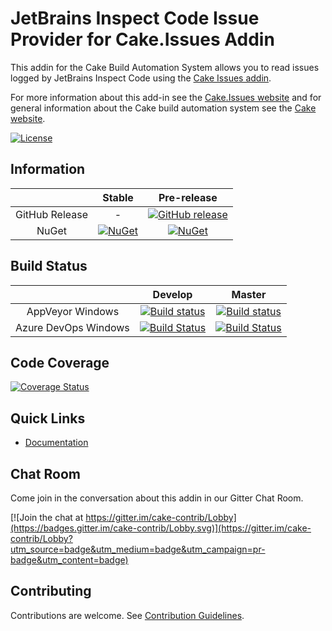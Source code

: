 # JetBrains Inspect Code Issue Provider for Cake.Issues Addin

This addin for the Cake Build Automation System allows you to read issues logged by JetBrains Inspect Code
using the [Cake Issues addin](https://github.com/cake-contrib/Cake.Issues).

For more information about this add-in see the [Cake.Issues website](https://cakeissues.net)
and for general information about the Cake build automation system see the [Cake website](http://cakebuild.net).

[![License](http://img.shields.io/:license-mit-blue.svg)](https://github.com/cake-contrib/Cake.ca.Issues.InspectCode/blob/feature/build/LICENSE)

## Information

| | Stable | Pre-release |
|:--:|:--:|:--:|
|GitHub Release|-|[![GitHub release](https://img.shields.io/github/release/cake-contrib/Cake.Issues.InspectCode.svg)](https://github.com/cake-contrib/Cake.Issues.InspectCode/releases/latest)|
|NuGet|[![NuGet](https://img.shields.io/nuget/v/Cake.Issues.InspectCode.svg)](https://www.nuget.org/packages/Cake.Issues.InspectCode)|[![NuGet](https://img.shields.io/nuget/vpre/Cake.Issues.InspectCode.svg)](https://www.nuget.org/packages/Cake.Issues.InspectCode)|

## Build Status

| | Develop | Master |
|:--:|:--:|:--:|
|AppVeyor Windows|[![Build status](https://ci.appveyor.com/api/projects/status/fjfnelcjsu3d3qb8/branch/develop?svg=true)](https://ci.appveyor.com/project/cakecontrib/cake-issues-docfx-inspectcode/branch/develop)|[![Build status](https://ci.appveyor.com/api/projects/status/fjfnelcjsu3d3qb8/branch/master?svg=true)](https://ci.appveyor.com/project/cakecontrib/cake-issues-docfx-inspectcode/branch/master)|
|Azure DevOps Windows|[![Build Status](https://dev.azure.com/cake-contrib/Cake.Issues.InspectCode/_apis/build/status/cake-contrib.Cake.Issues.InspectCode?branchName=develop&jobName=Windows)](https://dev.azure.com/cake-contrib/Cake.Issues.InspectCode/_build/latest?definitionId=18&branchName=develop)|[![Build Status](https://dev.azure.com/cake-contrib/Cake.Issues.InspectCode/_apis/build/status/cake-contrib.Cake.Issues.InspectCode?branchName=master&jobName=Windows)](https://dev.azure.com/cake-contrib/Cake.Issues.InspectCode/_build/latest?definitionId=18&branchName=master)|

## Code Coverage

[![Coverage Status](https://coveralls.io/repos/github/cake-contrib/Cake.Issues.InspectCode/badge.svg?branch=develop)](https://coveralls.io/github/cake-contrib/Cake.Issues.InspectCode?branch=develop)

## Quick Links

- [Documentation](https://cakeissues.net)

## Chat Room

Come join in the conversation about this addin in our Gitter Chat Room.

[![Join the chat at https://gitter.im/cake-contrib/Lobby](https://badges.gitter.im/cake-contrib/Lobby.svg)](https://gitter.im/cake-contrib/Lobby?utm_source=badge&utm_medium=badge&utm_campaign=pr-badge&utm_content=badge)

## Contributing

Contributions are welcome. See [Contribution Guidelines](CONTRIBUTING.md).
